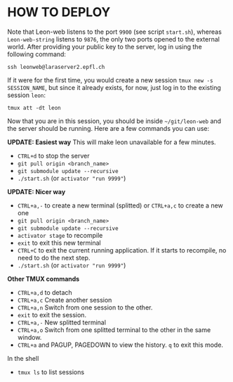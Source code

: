 
# HOW TO DEPLOY

Note that Leon-web listens to the port `9900` (see script `start.sh`), whereas `Leon-web-string` listens to `9876`, the only two ports opened to the external world. After providing your public key to the server, log in using the following command:

    ssh leonweb@laraserver2.epfl.ch

If it were for the first time, you would create a new session `tmux new -s SESSION_NAME`, but since it already exists, for now, just log in to the existing session `leon`:

    tmux att -dt leon

Now that you are in this session, you should be inside `~/git/leon-web` and the server should be running. Here are a few commands you can use:

**UPDATE: Easiest way**
This will make leon unavailable for a few minutes.

* `CTRL+d` to stop the server
* `git pull origin <branch_name>`
* `git submodule update --recursive`
* `./start.sh` (or `activator "run 9999"`)

**UPDATE: Nicer way**

* `CTRL+a,-` to create a new terminal (splitted) or `CTRL+a,c` to create a new one
* `git pull origin <branch_name>`
* `git submodule update --recursive`
* `activator stage` to recompile
* `exit` to exit this new terminal
* `CTRL+C` to exit the current running application. If it starts to recompile, no need to do the next step.
* `./start.sh` (or `activator "run 9999"`)

**Other TMUX commands**

* `CTRL+a,d` to detach
* `CTRL+a,c` Create another session
* `CTRL+a,n` Switch from one session to the other.
* `exit` to exit the session.
* `CTRL+a,-` New splitted terminal
* `CTRL+a,o` Switch from one splitted terminal to the other in the same window.
* `CTRL+a` and PAGUP, PAGEDOWN to view the history. `q` to exit this mode.

In the shell

* `tmux ls` to list sessions
